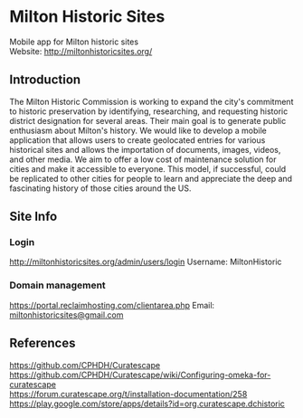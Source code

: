 # Milton Historic Sites
Mobile app for Milton historic sites  
Website: http://miltonhistoricsites.org/

## Introduction

The Milton Historic Commission is working to expand the city's commitment to historic preservation by identifying, researching, and requesting historic district designation for several areas. Their main goal is to generate public enthusiasm about Milton's history. We would like to develop a mobile application that allows users to create geolocated entries for various historical sites and allows the importation of documents, images, videos, and other media. We aim to offer a low cost of maintenance solution for cities and make it accessible to everyone. This model, if successful, could be replicated to other cities for people to learn and appreciate the deep and fascinating history of those cities around the US.

## Site Info
### Login
http://miltonhistoricsites.org/admin/users/login
Username: MiltonHistoric
### Domain management
https://portal.reclaimhosting.com/clientarea.php
Email: miltonhistoricsites@gmail.com

## References
https://github.com/CPHDH/Curatescape  
https://github.com/CPHDH/Curatescape/wiki/Configuring-omeka-for-curatescape  
https://forum.curatescape.org/t/installation-documentation/258  
https://play.google.com/store/apps/details?id=org.curatescape.dchistoric  

